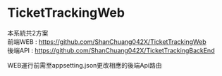 # TicketTrackingWeb

本系統共2方案  
前端WEB : https://github.com/ShanChuang042X/TicketTrackingWeb  
後端API : https://github.com/ShanChuang042X/TicketTrackingBackEnd  

WEB運行前需至appsetting.json更改相應的後端Api路由
